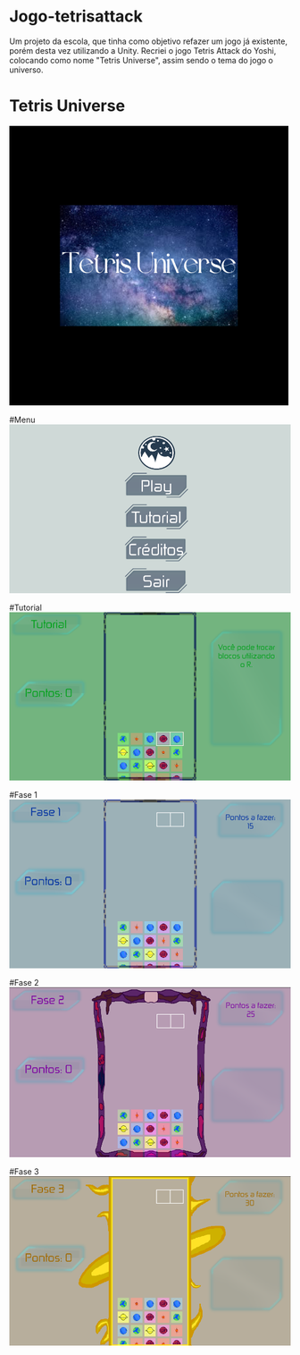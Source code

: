 # Jogo-tetrisattack

Um projeto da escola, que tinha como objetivo refazer um jogo já existente, porém desta vez utilizando a Unity. Recriei o jogo Tetris Attack do Yoshi, colocando como nome "Tetris Universe", assim sendo o tema do jogo o universo.

# Tetris Universe
![esquema lógico](TetrisUniverse-1.png)

#Menu
![esquema lógico](TetrisAttack-Menu.png)

#Tutorial
![esquema lógico](TetrisAttack-tutorial.png)

#Fase 1
![esquema lógico](TetrisAttack-Fase1.png)

#Fase 2
![esquema lógico](TetrisAttack-fase2.png)

#Fase 3
![esquema lógico](TetrisAttack-fase3.png)
